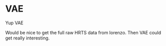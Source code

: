 # VAE 

Yup VAE

Would be nice to get the full raw HRTS data from lorenzo. Then VAE could get really interesting. 
